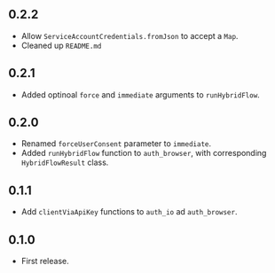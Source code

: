 ## 0.2.2

- Allow `ServiceAccountCredentials.fromJson` to accept a `Map`.
- Cleaned up `README.md`

## 0.2.1
- Added optinoal `force` and `immediate` arguments to `runHybridFlow`.

## 0.2.0
- Renamed `forceUserConsent` parameter to `immediate`.
- Added `runHybridFlow` function to `auth_browser`, with corresponding
  `HybridFlowResult` class.

## 0.1.1
- Add `clientViaApiKey` functions to `auth_io` ad `auth_browser`.

## 0.1.0
- First release.
